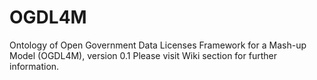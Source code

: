 # OGDL4M
Ontology of Open Government Data Licenses Framework for a Mash-up Model (OGDL4M), version 0.1
Please visit Wiki section for further information.
